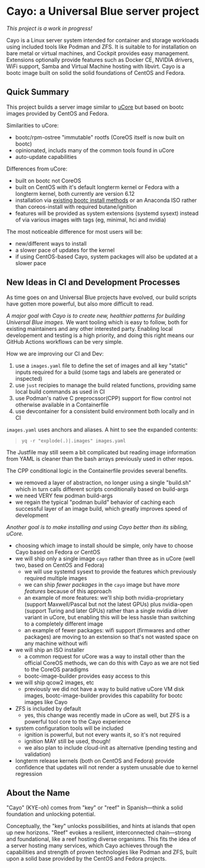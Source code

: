 # Cayo: a Universal Blue server project

*This project is a work in progress!*

Cayo is a Linux server system intended for container and storage workloads  using included tools like Podman and ZFS. It is suitable to for installation on bare metal or virtual machines, and Cockpit provides easy management. Extensions optionally provide features such as Docker CE, NVIDIA drivers, WiFi support, Samba and Virtual Machine hosting with libvirt. Cayo is a bootc image built on solid the solid foundations of CentOS and Fedora.

## Quick Summary

This project builds a server image similar to [uCore](https://github.com/ublue-os/ucore) but based on bootc images provided by CentOS and Fedora.

Similarities to uCore:

- bootc/rpm-ostree "immutable" rootfs (CoreOS itself is now built on bootc)
- opinionated, includs many of the common tools found in uCore
- auto-update capabilities

Differences from uCore:

- built on bootc not CoreOS
- built on CentOS with it's default longterm kernel or Fedora with a longterm kernel, both currently are version 6.12
- installation via [existing bootc install methods](https://docs.fedoraproject.org/en-US/bootc/bare-metal/) or an Anaconda ISO rather than coreos-install with required butane/ignition
- features will be provided as system extensions (systemd sysext) instead of via various images with tags (eg, minimal, hci and nvidia)

The most noticeable difference for most users will be:

- new/different ways to install
- a slower pace of updates for the kernel
- if using CentOS-based Cayo, system packages will also be updated at a slower pace

## New Ideas in CI and Development Processes

As time goes on and Universal Blue projects have evolved, our build scripts have gotten more powerful, but also more difficult to read.

*A major goal with Cayo is to create new, healthier patterns for building Universal Blue images.* We want tooling which is easy to follow, both for existing maintainers and any other interested party. Enabling local developement and testing is a high priority, and doing this right means our GitHub Actions workflows can be very simple.

How we are improving our CI and Dev:

1. use a `images.yaml` file to define the set of images and all key "static" inputs required for a build (some tags and labels are generated or inspected)
2. use `just` recipies to manage the build related functions, providing same local build commands as used in CI
3. use Podman's native C preprocssor(CPP) support for flow control not otherwise available in a Containerfile
4. use devcontainer for a consistent build environment both locally and in CI

`images.yaml` uses anchors and aliases. A hint to see the expanded contents:

> `yq -r "explode(.)|.images" images.yaml`

The Justfile may still seem a bit complicated but reading image information from YAML is cleaner than the bash arrays previously used in other repos.

The CPP conditional logic in the Containerfile provides several benefits.

- we removed a layer of abstraction, no longer using a single "build.sh" which in turn calls different scripts conditionally based on build-args
- we need VERY few podman build-args
- we regain the typical "podman build" behavior of caching each successful layer of an image build, which greatly improves speed of development

*Another goal is to make installing and using Cayo better than its sibling, uCore.*

- choosing which image to install should be simple, only have to choose Cayo based on Fedora or CentOS
- we will ship only a single image `cayo` rather than three as in uCore (well two, based on CentOS and Fedora)
  - we will use systemd sysext to provide the features which previously required multiple images
  - we can ship *fewer packages* in the `cayo` image but have *more features* because of this approach
  - an example of more features: we'll ship both nvidia-proprietary (support Maxwell/Pascal but not the latest GPUs) plus nvidia-open (support Turing and later GPUs) rather than a single nvidia driver variant in uCore, but enabling this will be less hassle than switching to a completely different image
  - an example of fewer packages: wifi support (firmwares and other packages) are moving to an extension so that's not wasted space on any machine without wifi
- we will ship an ISO installer
  - a common request for uCore was a way to install other than the official CoreOS methods, we can do this with Cayo as we are not tied to the CoreOS paradigms
  - bootc-image-builder provides easy access to this
- we will ship qcow2 images, etc
  - previously we did not have a way to build native uCore VM disk images, bootc-image-builder provides this capability for bootc images like Cayo
- ZFS is included by default
  - yes, this change was recently made in uCore as well, but ZFS is a powerful tool core to the Cayo experience
- system configuration tools will be included
  - ignition is powerful, but not every wants it, so it's not required
  - ignition MAY still be used, though!
  - we also plan to include cloud-init as alternative (pending testing and validation)
- longterm release kernels (both on CentOS and Fedora) provide  confidence that updates will not render a system unusable due to  kernel regression

## About the Name

"Cayo" (KYE-oh) comes from "key" or "reef" in Spanish—think a solid foundation and unlocking potential.

Conceptually, the "key" unlocks possibilities, and hints at islands that open up new horizons. "Reef" evokes a resilient, interconnected chain—strong and foundational, like a reef hosting diverse organisms. This fits the idea of a server hosting many services, which Cayo achieves through the capabilities and strength of proven technologies like Podman and ZFS, built upon a solid base provided by the CentOS and Fedora projects.
